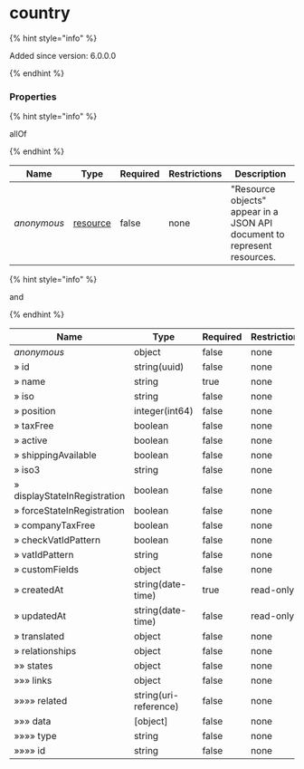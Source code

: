 
# country

{% hint style="info" %}

Added since version: 6.0.0.0

{% endhint %}

### Properties

{% hint style="info" %}

allOf

{% endhint %}

|Name|Type|Required|Restrictions|Description|
|---|---|---|---|---|
|*anonymous*|[resource](/schema/resource.md)|false|none|"Resource objects" appear in a JSON API document to represent resources.|

{% hint style="info" %}

and

{% endhint %}

|Name|Type|Required|Restrictions|Description|
|---|---|---|---|---|
|*anonymous*|object|false|none|none|
|» id|string(uuid)|false|none|none|
|» name|string|true|none|none|
|» iso|string|false|none|none|
|» position|integer(int64)|false|none|none|
|» taxFree|boolean|false|none|none|
|» active|boolean|false|none|none|
|» shippingAvailable|boolean|false|none|none|
|» iso3|string|false|none|none|
|» displayStateInRegistration|boolean|false|none|none|
|» forceStateInRegistration|boolean|false|none|none|
|» companyTaxFree|boolean|false|none|none|
|» checkVatIdPattern|boolean|false|none|none|
|» vatIdPattern|string|false|none|none|
|» customFields|object|false|none|none|
|» createdAt|string(date-time)|true|read-only|none|
|» updatedAt|string(date-time)|false|read-only|none|
|» translated|object|false|none|none|
|» relationships|object|false|none|none|
|»» states|object|false|none|none|
|»»» links|object|false|none|none|
|»»»» related|string(uri-reference)|false|none|none|
|»»» data|[object]|false|none|none|
|»»»» type|string|false|none|none|
|»»»» id|string|false|none|none|
